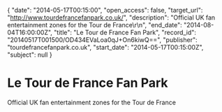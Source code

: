 {
  "date": "2014-05-17T00:15:00", 
  "open_access": false, 
  "target_url": "http://www.tourdefrancefanpark.co.uk/", 
  "description": "Official UK fan entertainment zones for the Tour de France\r\n", 
  "end_date": "2014-08-04T16:00:00Z", 
  "title": "Le Tour de France Fan Park", 
  "record_id": "20140517T001500/OD434EVaLoa0qJ+On6kiwQ==", 
  "publisher": "tourdefrancefanpark.co.uk", 
  "start_date": "2014-05-17T00:15:00Z", 
  "subject": null
}

# Le Tour de France Fan Park

Official UK fan entertainment zones for the Tour de France
